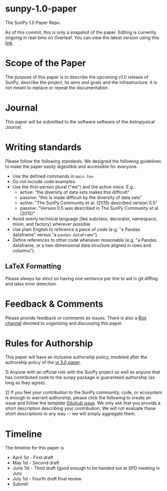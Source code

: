 # sunpy-1.0-paper
The SunPy 1.0 Paper Repo.

As of this commit, this is only a snapshot of the paper. Editing is
currently ongoing in real-time on Overleaf. You can view the latest
version using this [link](https://www.overleaf.com/read/kqhqgznzswds).

Scope of the Paper
==================
The purpose of this paper is to describe the upcoming v1.0 release of SunPy,
describe the project, its aims and goals and the infrastructure. It is not
meant to replace or repeat the documentation.

Journal
=======
This paper will be submitted to the software software of the Astropysical
Journal.

Writing standards
=================
Please follow the following standards. We designed the following guidelines to make the paper easily digestible and accessible for everyone.

*  Use the defined commands in `main.tex`.
*  Do not include code examples.
*  Use the first-person plural ("we") and the active voice. E.g.:
    * active: "the diversity of data sets makes this difficult"
    * passive: "this is made difficult by the diversity of data sets"
    * active: "The SunPy Community et al. (2015) described version 0.5"
    * passive: "Version 0.5 was described in The SunPy Community et al. (2015)" 
*  Avoid overly technical language (like subclass, decorator, namespace, mixin, and factory) wherever possible.
*  Use plain English to reference a piece of code (e.g. "a Pandas dataframe" versus "a `pandas.DataFrame`").
*  Define references to other code whenever reasonable (e.g. "a Pandas dataframe, or a two-dimensional data structure aligned in rows and columns").

LaTeX Formatting
----------------

Please always be strict on having one sentance per line to aid in git diffing and latex error detection.

Feedback & Comments
===================
Please provide feedback or comments as issues. There is also a
[Riot channel](https://riot.im/app/#/room/#sunpy_1.0_paper:openastronomy.org)
devoted to organizing and discussing this paper.

Rules for Authorship
====================
This paper will have an inclusive authorship policy, modeled after the authorship
policy of the [yt 3.0 paper](https://github.com/yt-project/yt-3.0-paper#authorship-policy).

1] Anyone with an official role with the SunPy project as well as anyone that
has contributed code to the sunpy package is guaranteed authorship (as long as they agree).

2] If you feel your contribution to the SunPy community, code, or ecosystem is enough to warrant authorship, please click the following to create an issue and follow the template [Gituhub issue](https://github.com/sunpy/sunpy-1.0-paper/issues/new?template=author_submission.md). We only ask that you provide a short description describing your contribution. We will not evaluate these short descriptions 
in any way -- we will simply aggregate them.

Timeline
========
The timeline for this paper is
* April 1st - First draft
* May 1st - Second draft
* June 1st - Third draft (good enough to be handed out at SPD meeting in Jun)
* July 1st - Fourth draft final review
* Submit!
